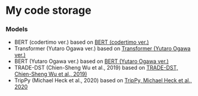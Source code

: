 # My code storage
### Models
- BERT (codertimo ver.) based on [BERT (codertimo ver.)](https://github.com/codertimo/BERT-pytorch)
- Transformer (Yutaro Ogawa ver.) based on [Transformer (Yutaro Ogawa ver.)](https://github.com/YutaroOgawa/pytorch_advanced)
- BERT (Yutaro Ogawa ver.) based on [BERT (Yutaro Ogawa ver.)](https://github.com/YutaroOgawa/pytorch_advanced)
- TRADE-DST (Chien-Sheng Wu et al., 2019) based on [TRADE-DST, Chien-Sheng Wu et al., 2019)](https://github.com/jasonwu0731/trade-dst)
- TripPy (Michael Heck et al., 2020) based on [TripPy, Michael Heck et al., 2020](https://gitlab.cs.uni-duesseldorf.de/general/dsml/trippy-public)
